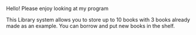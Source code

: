 Hello! Please enjoy looking at my program

This Library system allows you to store up to 10 books with 3 books already made as an example. You can borrow and put new books in the shelf.
